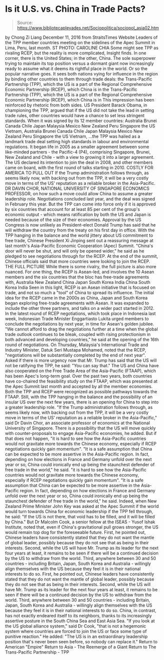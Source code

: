 # Is it U.S. vs. China in Trade Pacts?

> Source: https://www.bibliotecapleyades.net/Sociopolitica/sociopol_asia02.htm

by Chong Zi Liang December 11, 2016 from StraitsTimes Website
Leaders of the TPP member countries
meeting on the sidelines of the Apec Summit
in Lima, Peru, last month.
ST PHOTO: CAROLINE CHIA Some might see TPP
as rivaling RCEP,
but the reality
is more complicated,
Insight finds.
In one corner, there is the United States; in the other, China.
The sole superpower trying to maintain its top position versus a dormant giant now increasingly ready to assume what it deems its rightful place in the world. Or so the popular narrative goes. It sees both nations vying for influence in the region by binding other countries to them through trade deals:
the Trans-Pacific Partnership (TPP), which the US is a part of the Regional Comprehensive Economic Partnership (RCEP), which China is in
the Trans-Pacific Partnership (TPP), which the US is a part of
the Regional Comprehensive Economic Partnership (RCEP), which China is in
This impression has been reinforced by rhetoric from both sides. US President Barack Obama, in championing the TPP, argued that if the US did not take the lead in setting trade rules, other countries would have a chance to set less stringent standards. When it was signed by its 12 member countries:
Australia Brunei Canada Chile Japan Malaysia Mexico New Zealand Peru Singapore the US Vietnam,
Australia
Brunei
Canada
Chile
Japan
Malaysia
Mexico
New Zealand
Peru
Singapore
the US
Vietnam,
...the TPP was hailed as a landmark trade deal setting high standards in labour and environmental regulations. It began life in 2005 as a smaller agreement between some like-minded partners - the Pacific-4 (P4), comprising Singapore, Brunei, New Zealand and Chile - with a view to growing it into a larger agreement.
The US declared its intention to join the deal in 2008, and other members came on board, with the first round of talks starting in 2010.
COSTLY FOR AMERICA TO PULL OUT If the Trump administration follows through,
as seems likely now,
with backing out from the TPP,
it will be a very costly move
in terms of the US' reputation
as a reliable broker
in the Asia-Pacific. DR DAVIN CHOR,
NATIONAL UNIVERSITY OF SINGAPORE
ECONOMICS PROFESSOR,
on how such a move could allow China
to assume a greater leadership role.
Negotiations concluded last year, and the deal was signed in February this year. But the TPP can come into force only if it is approved by six countries that account for at least 85 per cent of the group's economic output - which means ratification by both the US and Japan is needed because of the size of their economies. Approval by the US Congress is now unlikely as President-elect Donald Trump has said that he will withdraw the country from the treaty on his first day in office. With the TPP hanging in the balance and the world jittery about US commitment to free trade, Chinese President Xi Jinping sent out a reassuring message at last month's Asia-Pacific Economic Cooperation (Apec) Summit.
"China's door will never be shut, and will only be opened wider," he said as he pledged to see negotiations through for the RCEP.
At the end of the summit, Chinese officials said that more countries were looking to join the RCEP.
THE FULL PICTURE While there is some rivalry, the full picture is also more nuanced. For one thing, the RCEP is Asean-led, and involves the 10 Asean members and the six countries that the bloc has free-trade agreements with,
Australia New Zealand China Japan South Korea India
China
South Korea
India
Seen in this light, RCEP is an Asean initiative that is focused on trade, and not so much a "tool" of China to spread its influence. The initial idea for the RCEP came in the 2000s as China, Japan and South Korea began exploring free-trade agreements with Asean. It was expanded to include the other three partners, and talks on a wider pact started in 2012. In the latest round of RCEP negotiations, which took place in Indonesia last week, Indonesian Trade Minister Enggartiasto Lukita urged members to conclude the negotiations by next year, in time for Asean's golden jubilee.
"We cannot afford to drag the negotiations further at a time when the global trade outlook continues to be bleak, coupled with rising protectionism in both advanced and developing countries," he said at the opening of the 16th round of negotiations.
On Thursday, Malaysia's International Trade and Industry Minister, Datuk Seri Mustapa Mohamed, noted that the RCEP,
"negotiations will be substantially completed by the end of next year".
Asked if there is more urgency now that Mr. Trump has said that the US will not be ratifying the TPP, he said:
"You can say that."
The US and China have also cooperated on the Free Trade Area of the Asia-Pacific (FTAAP), which has been Apec's long-term goal. Over the past two years, both countries have co-chaired the feasibility study on the FTAAP, which was presented at the Apec Summit last month and accepted by all the member economies.
Both the TPP and RCEP were recognized as possible pathways towards the FTAAP. Still, with the TPP hanging in the balance and the possibility of an insular US over the next few years, there is an opening for China to step into a greater leadership role.
"If the Trump administration follows through, as seems likely now, with backing out from the TPP, it will be a very costly move in terms of the US' reputation as a reliable broker in the Asia-Pacific," said Dr Davin Chor, an associate professor of economics at the National University of Singapore.
There is a possibility that the US will move quickly with counter-proposals to engage Asia-Pacific economies, he added.
But if that does not happen,
"it is hard to see how the Asia-Pacific countries would not gravitate more towards the Chinese economy, especially if RCEP negotiations quickly gain momentum". "It is a safe assumption that China can be expected to be more assertive in the Asia-Pacific region. In fact, depending on how elections in France and Germany unfold over the next year or so, China could ironically end up being the staunchest defender of free trade in the world," he said.
"it is hard to see how the Asia-Pacific countries would not gravitate more towards the Chinese economy, especially if RCEP negotiations quickly gain momentum". "It is a safe assumption that China can be expected to be more assertive in the Asia-Pacific region.
In fact, depending on how elections in France and Germany unfold over the next year or so, China could ironically end up being the staunchest defender of free trade in the world," he said.
Indeed, when New Zealand Prime Minister John Key was asked at the Apec Summit if the world would turn towards China for economic leadership if the TPP fell through, he said:
"If the US is not there, that void has to be filled, and it will be filled by China."
But Dr Malcolm Cook, a senior fellow at the ISEAS - Yusof Ishak Institute, noted that, even if China's gravitational pull grows stronger, the US would remain top dog for the foreseeable future.
First, he pointed out, Chinese leaders have consistently stated that they do not want the mantle of global leader, possibly because they do not see that as being in their interests. Second, while the US will have Mr. Trump as its leader for the next four years at least, it remains to be seen if there will be a continued decision by the US to withdraw from the world. Third, anywhere between 30 and 50 countries - including Britain, Japan, South Korea and Australia - willingly align themselves with the US because they feel it is in their national interests to do so.
First, he pointed out, Chinese leaders have consistently stated that they do not want the mantle of global leader, possibly because they do not see that as being in their interests.
Second, while the US will have Mr. Trump as its leader for the next four years at least, it remains to be seen if there will be a continued decision by the US to withdraw from the world.
Third, anywhere between 30 and 50 countries - including Britain, Japan, South Korea and Australia - willingly align themselves with the US because they feel it is in their national interests to do so.
China, in contrast, has not exactly endeared itself to its neighbors, thanks to its increasingly assertive posture in the South China Sea and East Asia Sea.
"If you look at the US global alliance system," said Dr Cook, "that is not a hegemonic system where countries are forced to join the US or face some type of punitive reaction."
He added:
"The US is in an extraordinary leadership position that's never been seen before, so nobody can replace it."
Return to American "Empire"
Return to Asia - The Reemerge of a Giant
Return to The Trans-Pacific Partnership - TPP
